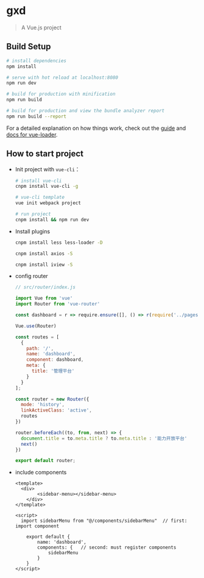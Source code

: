# gxd

> A Vue.js project

## Build Setup

``` bash
# install dependencies
npm install

# serve with hot reload at localhost:8080
npm run dev

# build for production with minification
npm run build

# build for production and view the bundle analyzer report
npm run build --report
```

For a detailed explanation on how things work, check out the [guide](http://vuejs-templates.github.io/webpack/) and [docs for vue-loader](http://vuejs.github.io/vue-loader).



## How to start project

* Init project with `vue-cli`：

  ```bash
  # install vue-cli
  cnpm install vue-cli -g
  
  # vue-cli template
  vue init webpack project
  
  # run project
  cnpm install && npm run dev
  ```

  

* Install plugins

  ```bash
  cnpm install less less-loader -D
  
  cnpm install axios -S
  
  cnpm install iview -S
  ```



* config router

  ```javascript
  // src/router/index.js
  
  import Vue from 'vue'
  import Router from 'vue-router'
  
  const dashboard = r => require.ensure([], () => r(require('../pages/dashboard/index')), 'dashboard')
  
  Vue.use(Router)
  
  const routes = [
    {
      path: '/',
      name: 'dashboard',
      component: dashboard,
      meta: {
        title: '管理平台'
      }
    }
  ];
  
  const router = new Router({
    mode: 'history',
    linkActiveClass: 'active',
    routes
  })
  
  router.beforeEach((to, from, next) => {
    document.title = to.meta.title ? to.meta.title : '能力开放平台'
    next()
  })
  
  export default router;
  ```

* include components

  ```vue
  <template>
  	<div>
          <sidebar-menu></sidebar-menu>
      </div>
  </template>
  
  <script>
  	import sidebarMenu from "@/components/sidebarMenu"  // first: import component
      
      export default {
          name: 'dashboard',
          components: {   // second: must register components
              sidebarMenu
          }
      }
  </script>
  ```

  